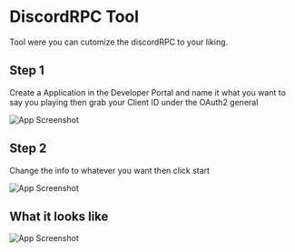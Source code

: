 
# DiscordRPC Tool

Tool were you can cutomize the discordRPC to your liking.

## Step 1
Create a Application in the Developer Portal and name it what you want to say you playing then grab your Client ID under the OAuth2 general

![App Screenshot](https://imgur.com/464hcTA)

## Step 2
Change the info to whatever you want then click start

![App Screenshot](https://imgur.com/jsXvLbb)

## What it looks like

![App Screenshot](https://imgur.com/yyyMQkj)
